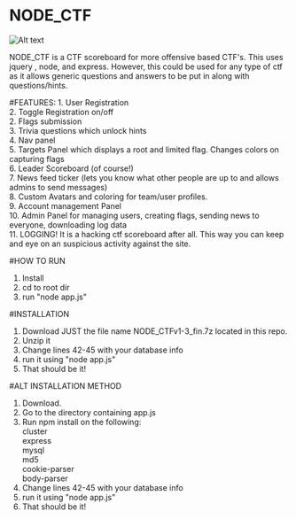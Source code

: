 # NODE_CTF
<p align="center">

![Alt text](https://github.com/chrisjd20/node_ctf/blob/master/optional/new.gif?raw=true "ScreenShot")


</p>
NODE_CTF is a CTF scoreboard for more offensive based CTF's. This uses jquery , node, and express. However, this could be used for any type of ctf as it allows generic questions and answers to be put in along with questions/hints.
<p align="center">

</p>
#FEATURES:
1. User Registration</br>
2. Toggle Registration on/off</br>
2. Flags submission</br>
3. Trivia questions which unlock hints</br>
4. Nav panel</br>
5. Targets Panel which displays a root and limited flag. Changes colors on capturing flags</br>
6. Leader Scoreboard (of course!)</br>
7. News feed ticker (lets you know what other people are up to and allows admins to send messages)</br>
8. Custom Avatars and coloring for team/user profiles.</br>
9. Account management Panel</br>
10. Admin Panel for managing users, creating flags, sending news to everyone, downloading log data</br>
11. LOGGING! It is a hacking ctf scoreboard after all. This way you can keep and eye on an suspicious activity against the site.</br>

#HOW TO RUN
1. Install</br>
2. cd to root dir</br>
3. run "node app.js"</br>

#INSTALLATION
1. Download JUST the file name NODE_CTFv1-3_fin.7z located in this repo.</br>
2. Unzip it</br>
4. Change lines 42-45 with your database info</br>
5. run it using "node app.js"</br>
6. That should be it!</br>

#ALT INSTALLATION METHOD
1. Download.</br>
2. Go to the directory containing app.js</br>
3. Run npm install on the following:</br>
    cluster </br>
    express</br>
    mysql</br>
    md5</br>
    cookie-parser</br>
    body-parser</br>
4. Change lines 42-45 with your database info</br>
5. run it using "node app.js"</br>
6. That should be it!</br>
